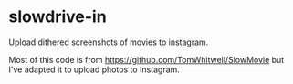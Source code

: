 # slowdrive-in

Upload dithered screenshots of movies to instagram.

Most of this code is from https://github.com/TomWhitwell/SlowMovie but I've adapted it to upload photos to Instagram.
